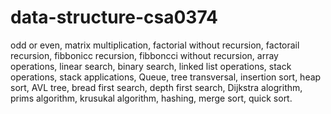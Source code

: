 # data-structure-csa0374
odd or even,
matrix multiplication,
factorial without recursion,
factorail recursion,
fibbonicc recursion,
fibboncci without recursion,
array operations,
linear search,
binary search,
linked list operations,
stack operations,
stack applications,
Queue,
tree transversal,
insertion sort,
heap sort,
AVL tree,
bread first search,
depth first search,
Dijkstra alogrithm,
prims algorithm,
krusukal algorithm,
hashing,
merge sort,
quick sort.
